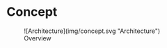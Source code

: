 # Concept

<figure markdown="span">
  ![Architecture](img/concept.svg "Architecture")
  <figcaption>Overview</figcaption>
</figure>
